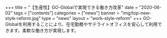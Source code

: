 +++
title = "【生産性】GO-Globalで実現できる働き方改革"
date = "2020-06-02"
tags = ["contents"]
categories = ["news"]
banner = "img/top-new-style-reform.jpg"
type = "news"
layout = "work-style-reform"
+++
GO-Globalを利用することにより、在宅勤務やサテライトオフィスを安心して利用できます。柔軟な働き方が実現します。